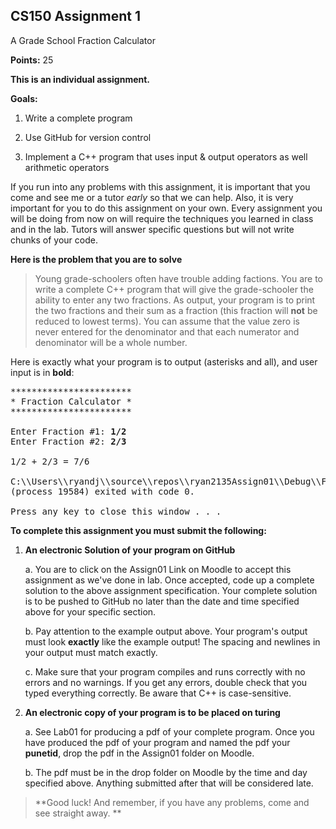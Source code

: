 ## CS150 Assignment 1

A Grade School Fraction Calculator

**Points:** 25

**This is an individual assignment.**

**Goals:**

1.  Write a complete program

2.  Use GitHub for version control

3.  Implement a C++ program that uses input & output operators as well
    arithmetic operators

If you run into any problems with this assignment, it is important that
you come and see me or a tutor *early* so that we can help. Also,
it is very important for you to do this assignment on your own. Every
assignment you will be doing from now on will require the techniques you
learned in class and in the lab. Tutors will answer specific questions
but will not write chunks of your code.

**Here is the problem that you are to solve**

> Young grade-schoolers often have trouble adding factions. You are to
> write a complete C++ program that will give the grade-schooler the
> ability to enter any two fractions. As output, your program is to
> print the two fractions and their sum as a fraction (this fraction
> will **not** be reduced to lowest terms). You can assume that the
> value zero is never entered for the denominator and that each
> numerator and denominator will be a whole number.

Here is exactly what your program is to output (asterisks and all), and
user input is in **bold**:

<pre>
***********************
* Fraction Calculator *
***********************

Enter Fraction #1: <b>1/2</b>
Enter Fraction #2: <b>2/3</b>

1/2 + 2/3 = 7/6

C:\\Users\\ryandj\\source\\repos\\ryan2135Assign01\\Debug\\FractionCalculator.exe
(process 19584) exited with code 0.

Press any key to close this window . . .
</pre>

**To complete this assignment you must submit the following:**

1.  **An electronic Solution of your program on GitHub**

    a.  You are to click on the Assign01 Link on Moodle to accept this
        assignment as we've done in lab. Once accepted, code up a
        complete solution to the above assignment specification. Your
        complete solution is to be pushed to GitHub no later than the
        date and time specified above for your specific section.

    b.  Pay attention to the example output above. Your program's output
        must look **exactly** like the example output! The spacing and
        newlines in your output must match exactly.

    c.  Make sure that your program compiles and runs correctly with no
        errors and no warnings. If you get any errors, double check that
        you typed everything correctly. Be aware that C++ is
        case-sensitive.

2.  **An electronic copy of your program is to be placed on turing**

    a.  See Lab01 for producing a pdf of your complete program. Once you
        have produced the pdf of your program and named the pdf your
        **punetid**, drop the pdf in the Assign01 folder on Moodle.

    b.  The pdf must be in the drop folder on Moodle by the time and day
        specified above. Anything submitted after that will be
        considered late.

> **Good luck! And remember, if you have any problems, come and see
> straight away. **
